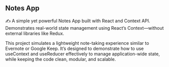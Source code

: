 ## Notes App
✍️ A simple yet powerful Notes App built with React and Context API. Demonstrates real-world state management using React’s Context—without external libraries like Redux. 

This project simulates a lightweight note-taking experience similar to Evernote or Google Keep. It’s designed to demonstrate how to use useContext and useReducer effectively to manage application-wide state, while keeping the code clean, modular, and scalable.
